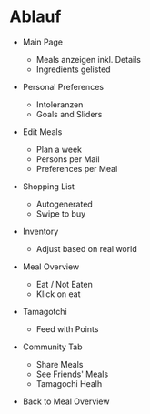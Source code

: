 # Ablauf

- Main Page
  - Meals anzeigen inkl. Details
  - Ingredients gelisted

- Personal Preferences
  - Intoleranzen
  - Goals and Sliders

- Edit Meals
  - Plan a week
  - Persons per Mail
  - Preferences per Meal

- Shopping List
  - Autogenerated
  - Swipe to buy

- Inventory
  - Adjust based on real world

- Meal Overview
  - Eat / Not Eaten
  - Klick on eat

- Tamagotchi
  - Feed with Points

- Community Tab
  - Share Meals
  - See Friends' Meals
  - Tamagochi Healh

- Back to Meal Overview
